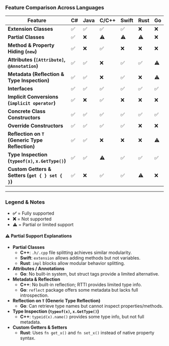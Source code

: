 ### **Feature Comparison Across Languages**

| Feature                                          | C#  | Java | C/C++ | Swift | Rust | Go  |
| ------------------------------------------------ | --- | ---- | ----- | ----- | ---- | --- |
| **Extension Classes**                            | ✅   | ✅    | ✅     | ✅     | ❌    | ❌   |
| **Partial Classes**                              | ✅   | ❌    | ⚠️    | ⚠️    | ⚠️   | ❌   |
| **Method & Property Hiding (`new`)**             | ✅   | ❌    | ✅     | ❌     | ❌    | ❌   |
| **Attributes (`[Attribute]`, `@Annotation`)**    | ✅   | ✅    | ❌     | ✅     | ✅    | ⚠️  |
| **Metadata (Reflection & Type Inspection)**      | ✅   | ✅    | ❌     | ✅     | ❌    | ⚠️  |
| **Interfaces**                                   | ✅   | ✅    | ✅     | ✅     | ✅    | ✅   |
| **Implicit Conversions (`implicit operator`)**   | ✅   | ❌    | ✅     | ❌     | ❌    | ❌   |
| **Concrete Class Constructors**                  | ✅   | ✅    | ✅     | ✅     | ✅    | ✅   |
| **Override Constructors**                        | ✅   | ✅    | ✅     | ✅     | ❌    | ❌   |
| **Reflection on `T` (Generic Type Reflection)**  | ✅   | ✅    | ❌     | ❌     | ❌    | ⚠️  |
| **Type Inspection (`typeof(x)`, `x.GetType()`)** | ✅   | ✅    | ⚠️    | ✅     | ✅    | ✅   |
| **Custom Getters & Setters (`get { } set { }`)** | ✅   | ❌    | ✅     | ✅     | ⚠️   | ❌   |

---

### **Legend & Notes**

- **✅** = Fully supported
- **❌** = Not supported
- **⚠️** = Partial or limited support

#### **⚠️ Partial Support Explanations**

- **Partial Classes**
    - **C++**: `.h/.cpp` file splitting achieves similar modularity.
    - **Swift**: `extension` allows adding methods but not variables.
    - **Rust**: `impl` blocks allow modular behavior splitting.
- **Attributes / Annotations**
    - **Go**: No built-in system, but struct tags provide a limited alternative.
- **Metadata & Reflection**
    - **C++**: No built-in reflection; RTTI provides limited type info.
    - **Go**: `reflect` package offers some metadata but lacks full introspection.
- **Reflection on `T` (Generic Type Reflection)**
    - **Go**: Can retrieve type names but cannot inspect properties/methods.
- **Type Inspection (`typeof(x)`, `x.GetType()`)**
    - **C++**: `typeid(x).name()` provides some type info, but not full metadata.
- **Custom Getters & Setters**
    - **Rust**: Uses `fn get_x()` and `fn set_x()` instead of native property syntax.
